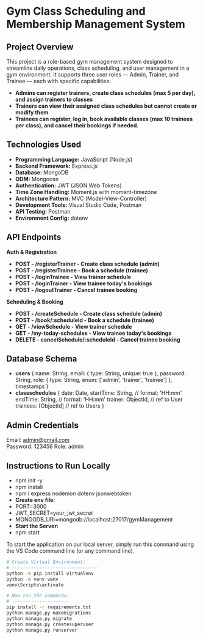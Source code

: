 # Gym Class Scheduling and Membership Management System

## Project Overview
This project is a role-based gym management system designed to streamline daily operations, class scheduling, and user management in a gym environment. It supports three user roles — Admin, Trainer, and Trainee — each with specific capabilities:
- **Admins can register trainers, create class schedules (max 5 per day), and assign trainers to classes**
- **Trainers can view their assigned class schedules but cannot create or modify them**
- **Trainees can register, log in, book available classes (max 10 trainees per class), and cancel their bookings if needed.**


## Technologies Used
- **Programming Language:** JavaScript (Node.js)
- **Backend Framework:** Express.js
- **Database:** MongoDB
- **ODM:** Mongoose
- **Authentication:** JWT (JSON Web Tokens)
- **Time Zone Handling:** Moment.js with moment-timezone
- **Architecture Pattern:** MVC (Model-View-Controller)
- **Development Tools:** Visual Studio Code, Postman
- **API Testing:** Postman
- **Environment Config:** dotenv

## API Endpoints
**Auth & Registration**
- **POST      -       /registerTrainer      -        Create class schedule (admin)**
- **POST      -       /registerTrainee      -         Book a schedule (trainee)**
- **POST      -       /loginTrainee         -            View trainer schedule**
- **POST      -       /loginTrainer         -         View trainee today's bookings**
- **POST      -       /logoutTrainer        -             Cancel trainee booking**

**Scheduling & Booking**
- **POST	    -         /createSchedule	    -    Create class schedule (admin)**
- **POST	    -         /book/:scheduleId	  -      Book a schedule (trainee)**
- **GET	      -         /viewSchedule	      -         View trainer schedule**
- **GET	      -         /my-today-schedules	-    View trainee today's bookings**
- **DELETE	  -      cancelSchedule/:scheduleId  -    Cancel trainee booking**

## Database Schema
- **users**
{
  name: String,
  email: { type: String, unique: true },
  password: String,
  role: { type: String, enum: ['admin', 'trainer', 'trainee'] },
  timestamps
}
- **classschedules**
{
  date: Date,
  startTime: String,  // format: 'HH:mm'
  endTime: String,    // format: 'HH:mm'
  trainer: ObjectId,  // ref to User
  trainees: [ObjectId] // ref to Users
}

## Admin Credentials
Email: admin@gmail.com  
Password: 123456
Role: admin

## Instructions to Run Locally
- npm init -y
- npm install
- npm i express nodemon dotenv jsonwebtoken
- **Create env file:**
- PORT=3000
- JWT_SECRET=your_jwt_secret
- MONGODB_URI=mongodb://localhost:27017/gymManagement
- **Start the Server:**
- npm start














To start the application on our local server, simply run this command using the VS Code command line (or any command line).

```bash
# Create Virtual Environment:
# --------------------------------
python -m pip install virtualenv
python -m venv venv
venv\Scripts\activate

# Now run the commands:
# ---------------------
pip install -r requirements.txt
python manage.py makemigrations
python manage.py migrate
python manage.py createsuperuser
python manage.py runserver









